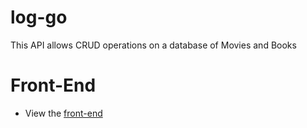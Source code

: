 # log-go

This API allows CRUD operations on a database of Movies and Books

# Front-End

- View the [front-end](https://github.com/csalguera/log-go-front-end)